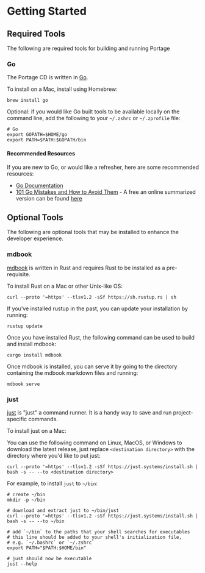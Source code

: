 # Getting Started

## Required Tools

The following are required tools for building and running Portage

### Go

The Portage CD is written in [Go](https://go.dev).

To install on a Mac, install using Homebrew:

```
brew install go
```

Optional: if you would like Go built tools to be available locally on the command line, add the following to your `~/.zshrc` or `~/.zprofile` file:

```
# Go
export GOPATH=$HOME/go
export PATH=$PATH:$GOPATH/bin
```

#### Recommended Resources

If you are new to Go, or would like a refresher, here are some recommended resources:

- [Go Documentation](https://go.dev/doc/effective_go)
- [101 Go Mistakes and How to Avoid Them](https://www.manning.com/books/100-go-mistakes-and-how-to-avoid-them) - A free an online summarized version can be found [here](https://github.com/teivah/100-go-mistakes)

## Optional Tools

The following are optional tools that may be installed to enhance the developer experience.

### mdbook

[mdbook](https://github.com/rust-lang/mdBook) is written in Rust and requires Rust to be installed as a pre-requisite.

To install Rust on a Mac or other Unix-like OS:

```
curl --proto '=https' --tlsv1.2 -sSf https://sh.rustup.rs | sh
```

If you've installed rustup in the past, you can update your installation by running:

```
rustup update
```

Once you have installed Rust, the following command can be used to build and install mdbook:

```
cargo install mdbook
```

Once mdbook is installed, you can serve it by going to the directory containing the mdbook markdown files and running:

```
mdbook serve
```

### just

[just](https://github.com/casey/just) is "just" a command runner. It is a handy way to save and run project-specific commands.

To install just on a Mac:

You can use the following command on Linux, MacOS, or Windows to download the latest release, just replace `<destination directory>` with the directory where you'd like to put just:

```
curl --proto '=https' --tlsv1.2 -sSf https://just.systems/install.sh | bash -s -- --to <destination directory>
```

For example, to install `just` to `~/bin`:

```
# create ~/bin
mkdir -p ~/bin

# download and extract just to ~/bin/just
curl --proto '=https' --tlsv1.2 -sSf https://just.systems/install.sh | bash -s -- --to ~/bin

# add `~/bin` to the paths that your shell searches for executables
# this line should be added to your shell's initialization file,
# e.g. `~/.bashrc` or `~/.zshrc`
export PATH="$PATH:$HOME/bin"

# just should now be executable
just --help
```
